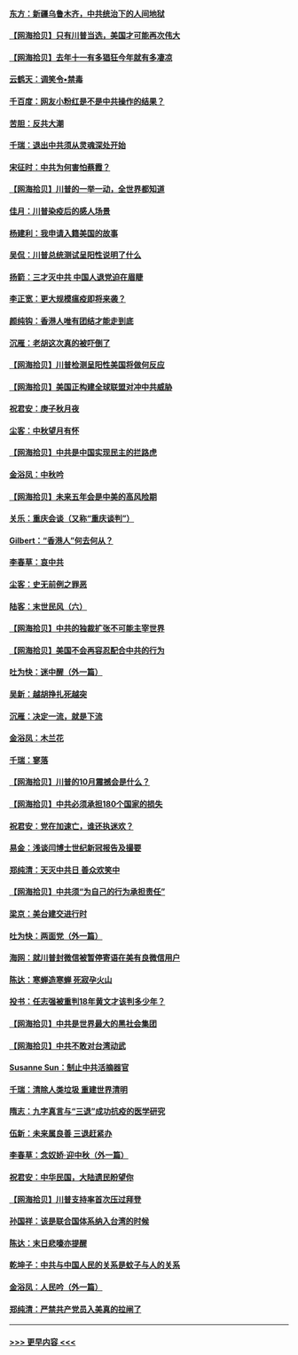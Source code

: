 #### [东方：新疆乌鲁木齐，中共统治下的人间地狱](../pages/nsc993/n12466075.md?t=10102302) 
#### [【网海拾贝】只有川普当选，美国才可能再次伟大](../pages/nsc993/n12466013.md?t=10102302) 
#### [【网海拾贝】去年十一有多猖狂今年就有多凄凉](../pages/nsc993/n12463649.md?t=10102302) 
#### [云鹤天：调笑令▪禁毒](../pages/nsc993/n12462975.md?t=10102302) 
#### [千百度：网友小粉红是不是中共操作的结果？](../pages/nsc993/n12461025.md?t=10102302) 
#### [苦胆：反共大潮](../pages/nsc993/n12459469.md?t=10102302) 
#### [千瑞：退出中共须从灵魂深处开始](../pages/nsc993/n12459437.md?t=10102302) 
#### [宋征时：中共为何害怕蔡霞？](../pages/nsc993/n12459097.md?t=10102302) 
#### [【网海拾贝】川普的一举一动，全世界都知道](../pages/nsc993/n12458825.md?t=10102302) 
#### [佳月：川普染疫后的感人场景](../pages/nsc993/n12456994.md?t=10102302) 
#### [杨建利：我申请入籍美国的故事](../pages/nsc993/n12455635.md?t=10102302) 
#### [吴侃：川普总统测试呈阳性说明了什么](../pages/nsc993/n12451869.md?t=10102302) 
#### [扬箭：三才灭中共 中国人退党迫在眉睫](../pages/nsc993/n12451842.md?t=10102302) 
#### [李正宽：更大规模瘟疫即将来袭？](../pages/nsc993/n12451455.md?t=10102302) 
#### [颜纯钩：香港人唯有团结才能走到底](../pages/nsc993/n12450870.md?t=10102302) 
#### [沉雁：老胡这次真的被吓倒了](../pages/nsc993/n12449796.md?t=10102302) 
#### [【网海拾贝】川普检测呈阳性美国将做何反应](../pages/nsc993/n12449042.md?t=10102302) 
#### [【网海拾贝】美国正构建全球联盟对冲中共威胁](../pages/nsc993/n12446580.md?t=10102302) 
#### [祝君安：庚子秋月夜](../pages/nsc993/n12445870.md?t=10102302) 
#### [尘客：中秋望月有怀](../pages/nsc993/n12444632.md?t=10102302) 
#### [【网海拾贝】中共是中国实现民主的拦路虎](../pages/nsc993/n12443573.md?t=10102302) 
#### [金浴凤：中秋吟](../pages/nsc993/n12441773.md?t=10102302) 
#### [【网海拾贝】未来五年会是中美的高风险期](../pages/nsc993/n12440760.md?t=10102302) 
#### [关乐：重庆会谈（又称“重庆谈判”）](../pages/nsc993/n12437525.md?t=10102302) 
#### [Gilbert：“香港人”何去何从？](../pages/nsc993/n12435894.md?t=10102302) 
#### [李春草：哀中共](../pages/nsc993/n12435874.md?t=10102302) 
#### [尘客：史无前例之罪恶](../pages/nsc993/n12435762.md?t=10102302) 
#### [陆客：末世民风（六）](../pages/nsc993/n12435354.md?t=10102302) 
#### [【网海拾贝】中共的独裁扩张不可能主宰世界](../pages/nsc993/n12435151.md?t=10102302) 
#### [【网海拾贝】美国不会再容忍配合中共的行为](../pages/nsc993/n12433808.md?t=10102302) 
#### [吐为快：迷中醒（外一篇）](../pages/nsc993/n12433585.md?t=10102302) 
#### [吴新：越胡挣扎死越突](../pages/nsc993/n12433562.md?t=10102302) 
#### [沉雁：决定一流，就是下流](../pages/nsc993/n12432128.md?t=10102302) 
#### [金浴凤：木兰花](../pages/nsc993/n12432124.md?t=10102302) 
#### [千瑞：寥落](../pages/nsc993/n12432071.md?t=10102302) 
#### [【网海拾贝】川普的10月震撼会是什么？](../pages/nsc993/n12431624.md?t=10102302) 
#### [【网海拾贝】中共必须承担180个国家的损失](../pages/nsc993/n12428893.md?t=10102302) 
#### [祝君安：党在加速亡，谁还执迷欢？](../pages/nsc993/n12428652.md?t=10102302) 
#### [易金：浅谈闫博士世纪新冠报告及撮要](../pages/nsc993/n12426822.md?t=10102302) 
#### [郑纯清：天灭中共日 善众欢笑中](../pages/nsc993/n12426784.md?t=10102302) 
#### [【网海拾贝】中共须“为自己的行为承担责任”](../pages/nsc993/n12426067.md?t=10102302) 
#### [梁京：美台建交进行时](../pages/nsc993/n12424066.md?t=10102302) 
#### [吐为快：两面党（外一篇）](../pages/nsc993/n12424043.md?t=10102302) 
#### [海网：就川普封微信被暂停寄语在美有良微信用户](../pages/nsc993/n12424021.md?t=10102302) 
#### [陈达：寒蝉造寒蝉 死寂孕火山](../pages/nsc993/n12423958.md?t=10102302) 
#### [投书：任志强被重判18年黄文才该判多少年？](../pages/nsc993/n12423672.md?t=10102302) 
#### [【网海拾贝】中共是世界最大的黑社会集团](../pages/nsc993/n12423543.md?t=10102302) 
#### [【网海拾贝】中共不敢对台湾动武](../pages/nsc993/n12421418.md?t=10102302) 
#### [Susanne Sun：制止中共活摘器官](../pages/nsc993/n12419654.md?t=10102302) 
#### [千瑞：清除人类垃圾 重建世界清明](../pages/nsc993/n12419414.md?t=10102302) 
#### [隋志：九字真言与“三退”成功抗疫的医学研究](../pages/nsc993/n12419248.md?t=10102302) 
#### [伍新：未来属良善 三退赶紧办](../pages/nsc993/n12418496.md?t=10102302) 
#### [李春草：念奴娇·迎中秋（外一篇）](../pages/nsc993/n12418465.md?t=10102302) 
#### [祝君安：中华民国，大陆遗民盼望你](../pages/nsc993/n12418089.md?t=10102302) 
#### [【网海拾贝】川普支持率首次压过拜登](../pages/nsc993/n12418050.md?t=10102302) 
#### [孙国祥：该是联合国体系纳入台湾的时候](../pages/nsc993/n12417369.md?t=10102302) 
#### [陈达：末日悲嚎亦提醒](../pages/nsc993/n12416736.md?t=10102302) 
#### [乾坤子：中共与中国人民的关系是蚊子与人的关系](../pages/nsc993/n12416632.md?t=10102302) 
#### [金浴凤：人民吟（外一篇）](../pages/nsc993/n12416567.md?t=10102302) 
#### [郑纯清：严禁共产党员入美真的拉闸了](../pages/nsc993/n12416550.md?t=10102302) 

----
#### [ >>> 更早内容 <<< ](../indexes/nsc993-earlier.md)
